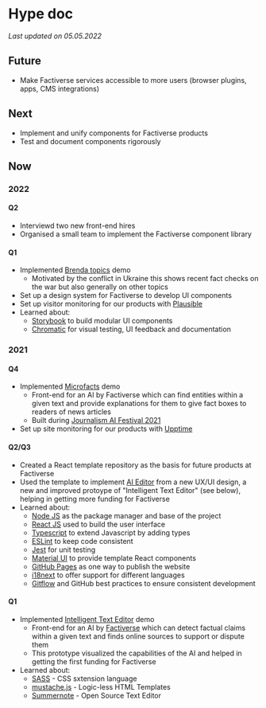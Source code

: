 # Hype doc
*Last updated on 05.05.2022*

## Future

- Make Factiverse services accessible to more users (browser plugins, apps, CMS integrations)

## Next

- Implement and unify components for Factiverse products
- Test and document components rigorously

## Now

### 2022

#### Q2

- Interviewd two new front-end hires
- Organised a small team to implement the Factiverse component library

#### Q1

- Implemented [Brenda topics](https://topics.factiverse.no/) demo
  - Motivated by the conflict in Ukraine this shows recent fact checks on the war but also generally on other topics
- Set up a design system for Factiverse to develop UI components
- Set up visitor monitoring for our products with [Plausible](https://plausible.io)
- Learned about:
  - [Storybook](https://storybook.js.org/) to build modular UI components
  - [Chromatic](https://www.chromatic.com/) for visual testing, UI feedback and documentation

### 2021

#### Q4

- Implemented [Microfacts](https://factiverse.github.io/microfacts/) demo
  - Front-end for an AI by Factiverse which can find entities within a given text and provide explanations for them to give fact boxes to readers of news articles
  - Built during [Journalism AI Festival 2021](https://www.journalismaifestival.com/)
- Set up site monitoring for our products with [Upptime](https://upptime.js.org/)

#### Q2/Q3

- Created a React template repository as the basis for future products at Factiverse
- Used the template to implement [AI Editor](https://editor.factiverse.no/) from a new UX/UI design, a new and improved protoype of "Intelligent Text Editor" (see below), helping in getting more funding for Factiverse
- Learned about:
  - [Node JS](https://nodejs.org/en/about/) as the package manager and base of the project
  - [React JS](https://reactjs.org/) used to build the user interface
  - [Typescript](https://www.typescriptlang.org/) to extend Javascript by adding types
  - [ESLint](https://eslint.org/) to keep code consistent
  - [Jest](https://jestjs.io/) for unit testing
  - [Material UI](https://material-ui.com/) to provide template React components
  - [GitHub Pages](https://pages.github.com/) as one way to publish the website
  - [i18next](https://github.com/i18next/react-i18next) to offer support for different languages
  - [Gitflow](https://www.atlassian.com/git/tutorials/comparing-workflows/gitflow-workflow#:~:text=Gitflow%20is%20a%20legacy%20Git,software%20development%20and%20DevOps%20practices.) and GitHub best practices to ensure consistent development

#### Q1

- Implemented [Intelligent Text Editor](https://factiverse.github.io/intelligent-text-editor/) demo
  - Front-end for an AI by [Factiverse](https://www.factiverse.no/) which can detect factual claims within a given text and finds online sources to support or dispute them
  - This prototype visualized the capabilities of the AI and helped in getting the first funding for Factiverse
- Learned about:
  - [SASS](https://sass-lang.com/) - CSS sxtension language
  - [mustache.js](https://github.com/summernote/mustache.js) - Logic-less HTML Templates
  - [Summernote](https://github.com/summernote/summernote) - Open Source Text Editor

